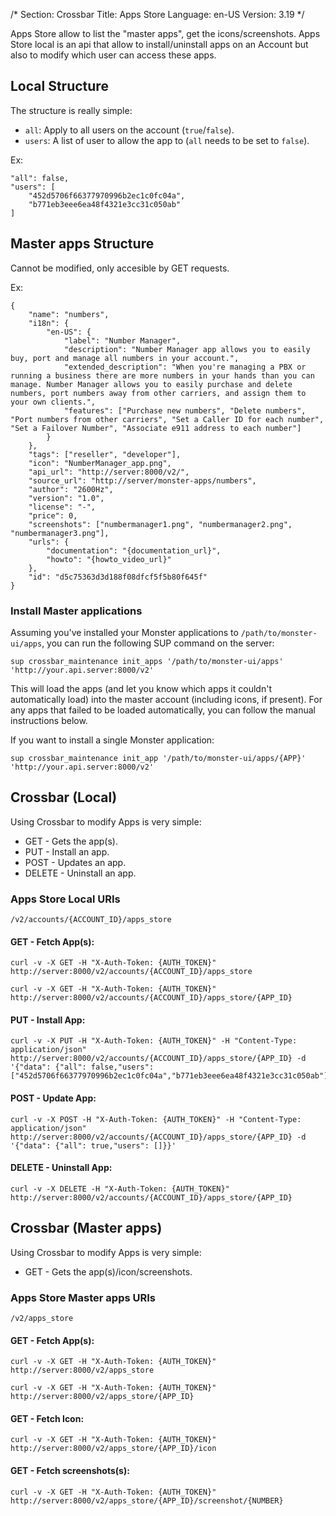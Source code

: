 /*
Section: Crossbar
Title: Apps Store
Language: en-US
Version: 3.19
*/

Apps Store allow to list the "master apps", get the icons/screenshots.
Apps Store local is an api that allow to install/uninstall apps on an Account but also to modify which user can access these apps.

## Local Structure

The structure is really simple:

* `all`: Apply to all users on the account (`true`/`false`).
* `users`: A list of user to allow the app to (`all` needs to be set to `false`).

Ex:
```
"all": false,
"users": [
    "452d5706f66377970996b2ec1c0fc04a",
    "b771eb3eee6ea48f4321e3cc31c050ab"
]
```

## Master apps Structure

Cannot be modified, only accesible by GET requests.

Ex:
```
{
    "name": "numbers",
    "i18n": {
        "en-US": {
            "label": "Number Manager",
            "description": "Number Manager app allows you to easily buy, port and manage all numbers in your account.",
            "extended_description": "When you're managing a PBX or running a business there are more numbers in your hands than you can manage. Number Manager allows you to easily purchase and delete numbers, port numbers away from other carriers, and assign them to your own clients.",
            "features": ["Purchase new numbers", "Delete numbers", "Port numbers from other carriers", "Set a Caller ID for each number", "Set a Failover Number", "Associate e911 address to each number"]
        }
    },
    "tags": ["reseller", "developer"],
    "icon": "NumberManager_app.png",
    "api_url": "http://server:8000/v2/",
    "source_url": "http://server/monster-apps/numbers",
    "author": "2600Hz",
    "version": "1.0",
    "license": "-",
    "price": 0,
    "screenshots": ["numbermanager1.png", "numbermanager2.png", "numbermanager3.png"],
    "urls": {
        "documentation": "{documentation_url}",
        "howto": "{howto_video_url}"
    },
    "id": "d5c75363d3d188f08dfcf5f5b80f645f"
}
```

### Install Master applications

Assuming you've installed your Monster applications to `/path/to/monster-ui/apps`, you can run the following SUP command on the server:

    sup crossbar_maintenance init_apps '/path/to/monster-ui/apps' 'http://your.api.server:8000/v2'

This will load the apps (and let you know which apps it couldn't automatically load) into the master account (including icons, if present). For any apps that failed to be loaded automatically, you can follow the manual instructions below.

If you want to install a single Monster application:

    sup crossbar_maintenance init_app '/path/to/monster-ui/apps/{APP}' 'http://your.api.server:8000/v2'

## Crossbar (Local)

Using Crossbar to modify Apps is very simple:

* GET - Gets the app(s).
* PUT - Install an app.
* POST - Updates an app.
* DELETE - Uninstall an app.

### Apps Store Local URIs

`/v2/accounts/{ACCOUNT_ID}/apps_store`

#### GET - Fetch App(s):

    curl -v -X GET -H "X-Auth-Token: {AUTH_TOKEN}" http://server:8000/v2/accounts/{ACCOUNT_ID}/apps_store

    curl -v -X GET -H "X-Auth-Token: {AUTH_TOKEN}" http://server:8000/v2/accounts/{ACCOUNT_ID}/apps_store/{APP_ID}

#### PUT - Install App:

    curl -v -X PUT -H "X-Auth-Token: {AUTH_TOKEN}" -H "Content-Type: application/json" http://server:8000/v2/accounts/{ACCOUNT_ID}/apps_store/{APP_ID} -d '{"data": {"all": false,"users": ["452d5706f66377970996b2ec1c0fc04a","b771eb3eee6ea48f4321e3cc31c050ab"]}}'

#### POST - Update App:

    curl -v -X POST -H "X-Auth-Token: {AUTH_TOKEN}" -H "Content-Type: application/json" http://server:8000/v2/accounts/{ACCOUNT_ID}/apps_store/{APP_ID} -d '{"data": {"all": true,"users": []}}'

#### DELETE - Uninstall App:

    curl -v -X DELETE -H "X-Auth-Token: {AUTH_TOKEN}" http://server:8000/v2/accounts/{ACCOUNT_ID}/apps_store/{APP_ID}


## Crossbar (Master apps)

Using Crossbar to modify Apps is very simple:

* GET - Gets the app(s)/icon/screenshots.

### Apps Store Master apps URIs

`/v2/apps_store`

#### GET - Fetch App(s):

    curl -v -X GET -H "X-Auth-Token: {AUTH_TOKEN}" http://server:8000/v2/apps_store

    curl -v -X GET -H "X-Auth-Token: {AUTH_TOKEN}" http://server:8000/v2/apps_store/{APP_ID}

#### GET - Fetch Icon:

    curl -v -X GET -H "X-Auth-Token: {AUTH_TOKEN}" http://server:8000/v2/apps_store/{APP_ID}/icon

#### GET - Fetch screenshots(s):

    curl -v -X GET -H "X-Auth-Token: {AUTH_TOKEN}" http://server:8000/v2/apps_store/{APP_ID}/screenshot/{NUMBER}
